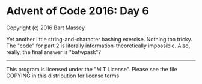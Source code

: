# Advent of Code 2016: Day 6
Copyright (c) 2016 Bart Massey

Yet another little string-and-character bashing exercise.
Nothing too tricky. The "code" for part 2 is literally
information-theoretically impossible. Also, really, the
final answer is "batwpask"?

---

This program is licensed under the "MIT License".
Please see the file COPYING in this distribution
for license terms.
